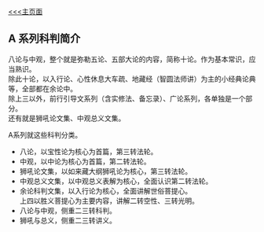 [<<<主页面](../index.md)

## A 系列科判简介

  八论与中观，整个就是弥勒五论、五部大论的内容，简称十论。作为基本常识，应当熟识。  
  除此十论，以入行论、心性休息大车疏、地藏经（智圆法师讲）为主的小经典论典等，全部都在余论中。  
  除上三以外，前行引导文系列（含实修法、备忘录）、广论系列，各单独是一个部分。  
  还有就是狮吼论文集、中观总义文集。  
  
  A系列就这些科判分类。  
  + 八论，以宝性论为核心为首篇，第三转法轮。  
  + 中观，以中论为核心为首篇，第二转法轮。  
  + 狮吼论文集，以如来藏大纲狮吼论为核心，第三转法轮。  
  + 中观总义文集，以中观总义表解为核心，全面认识第二转法轮。  
  + 余论科判文集，以入行论为核心，全面讲解世俗菩提心。  
    上四以胜义菩提心为主要内容，讲解二转空性、三转光明。  
  + 八论与中观，侧重二三转科判。  
  + 狮吼与总义，侧重二三转讲义。  
